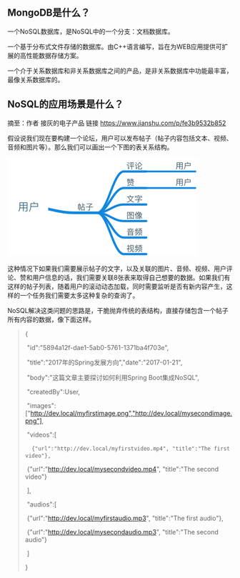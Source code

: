 ## MongoDB是什么？

一个NoSQL数据库，是NoSQL中的一个分支：文档数据库。

一个基于分布式文件存储的数据库。由C++语言编写，旨在为WEB应用提供可扩展的高性能数据存储方案。

一个介于关系数据库和非关系数据库之间的产品，是非关系数据库中功能最丰富，最像关系数据库的。

## NoSQL的应用场景是什么？

摘至：作者 接灰的电子产品 链接 https://www.jianshu.com/p/fe3b9532b852

假设说我们现在要构建一个论坛，用户可以发布帖子（帖子内容包括文本、视频、音频和图片等）。那么我们可以画出一个下图的表关系结构。

![论坛ER简略图](论坛.png)

这种情况下如果我们需要展示帖子的文字，以及关联的图片、音频、视频、用户评论、赞和用户信息的话，我们需要关联8张表来取得自己想要的数据。如果我们有这样的帖子列表，随着用户的滚动动态加载，同时需要监听是否有新内容产生，这样的一个任务我们需要太多这种复杂的查询了。

NoSQL解决这类问题的思路是，干脆抛弃传统的表结构，直接存储包含一个帖子所有内容的数据，像下面这样。

> {
>
> ​	"id":"5894a12f-dae1-5ab0-5761-1371ba4f703e",
>
> ​	"title":"2017年的Spring发展方向","date":"2017-01-21",
>
> ​	"body":"这篇文章主要探讨如何利用Spring Boot集成NoSQL",
>
> ​	"createdBy":User,
>
> ​	"images":["http://dev.local/myfirstimage.png","http://dev.local/mysecondimage.png"],
>
> ​	"videos":[
>
>  		{"url":"http://dev.local/myfirstvideo.mp4", "title":"The first video"},
>
> ​		 {"url":"http://dev.local/mysecondvideo.mp4", "title":"The second video"} 
>
> ​	],
>
> ​	"audios":[ 
>
> ​		{"url":"http://dev.local/myfirstaudio.mp3", "title":"The first audio"}, 
>
> ​		{"url":"http://dev.local/mysecondaudio.mp3", "title":"The second audio"} 
>
> ​	] 
>
> }